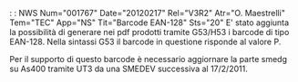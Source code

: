  :  : NWS Num="001767" Date="20120217" Rel="V3R2" Atr="O. Maestrelli" Tem="TEC" App="NS" Tit="Barcode EAN-128" Sts="20"
E' stato aggiunta la possibilità di generare nei pdf prodotti tramite G53/H53 i barcode di tipo EAN-128. Nella sintassi G53 il barcode in questione risponde al valore P.

Per il supporto di questo barcode è necessario aggiornare la parte smedg su As400 tramite UT3 da una
SMEDEV successiva al 17/2/2011.
